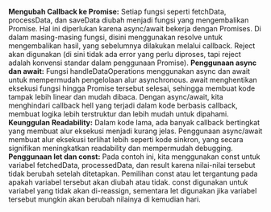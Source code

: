 **Mengubah Callback ke Promise:**
    Setiap fungsi seperti fetchData, processData, dan saveData diubah menjadi fungsi yang mengembalikan Promise. Hal ini diperlukan karena async/await bekerja dengan Promises.
    Di dalam masing-masing fungsi, disini menggunakan resolve untuk mengembalikan hasil, yang sebelumnya dilakukan melalui callback. 
    Reject akan digunakan (di sini tidak ada error yang perlu diproses, tapi reject adalah konvensi standar dalam penggunaan Promise).
**Penggunaan async dan await:**
    Fungsi handleDataOperations menggunakan async dan await untuk mempermudah pengelolaan alur asynchronous.
    await menghentikan eksekusi fungsi hingga Promise tersebut selesai, sehingga membuat kode tampak lebih linear dan mudah dibaca.
    Dengan async/await, kita menghindari callback hell yang terjadi dalam kode berbasis callback, membuat logika lebih terstruktur dan lebih mudah untuk dipahami.
**Keunggulan Readability:**
    Dalam kode lama, ada banyak callback bertingkat yang membuat alur eksekusi menjadi kurang jelas. 
    Penggunaan async/await membuat alur eksekusi terlihat lebih seperti kode sinkron, yang secara signifikan meningkatkan readability dan mempermudah debugging.
**Penggunaan let dan const:**
    Pada contoh ini, kita menggunakan const untuk variabel fetchedData, processedData, dan result karena nilai-nilai tersebut tidak berubah setelah ditetapkan.
    Pemilihan const atau let tergantung pada apakah variabel tersebut akan diubah atau tidak.
    const digunakan untuk variabel yang tidak akan di-reassign, sementara let digunakan jika variabel tersebut mungkin akan berubah nilainya di kemudian hari.
